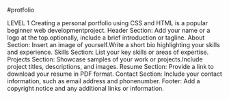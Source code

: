 
#protfolio


LEVEL 1
Creating a personal portfolio using CSS and HTML is a popular beginner web developmentproject.
Header Section:
Add your name or a logo at the top.optionally, include a brief introduction or tagline.
About Section: Insert an image of yourself.Write a short bio highlighting your skills and experience.
Skills Section: List your key skills or areas of expertise.
Projects Section: Showcase samples of your work or projects.Include project titles, descriptions, and images.
Resume Section: Provide a link to download your resume in PDF format.
Contact Section: Include your contact information, such as email address and phonenumber.
Footer: Add a copyright notice and any additional links or information.

